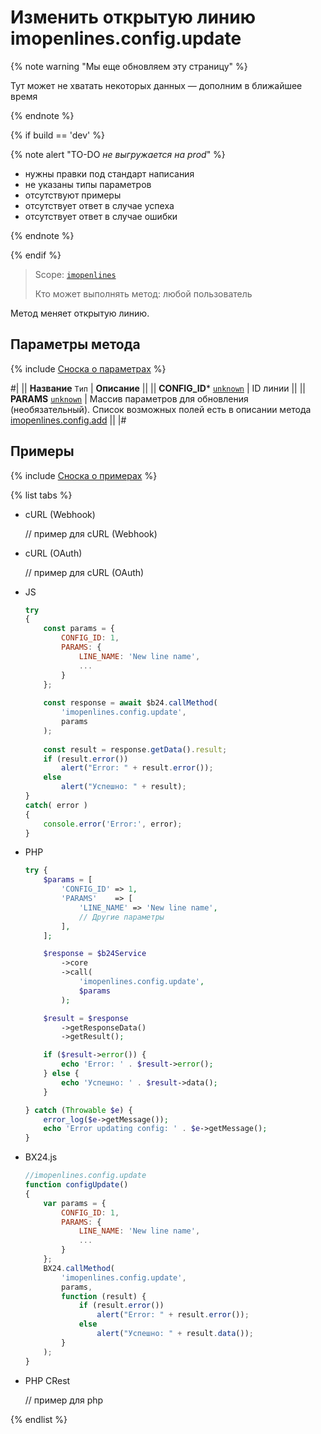 # Изменить открытую линию imopenlines.config.update

{% note warning "Мы еще обновляем эту страницу" %}

Тут может не хватать некоторых данных — дополним в ближайшее время

{% endnote %}

{% if build == 'dev' %}

{% note alert "TO-DO _не выгружается на prod_" %}

- нужны правки под стандарт написания
- не указаны типы параметров
- отсутствуют примеры
- отсутствует ответ в случае успеха
- отсутствует ответ в случае ошибки

{% endnote %}

{% endif %}

> Scope: [`imopenlines`](../../scopes/permissions.md)
>
> Кто может выполнять метод: любой пользователь

Метод меняет открытую линию.

## Параметры метода

{% include [Сноска о параметрах](../../../_includes/required.md) %}

#|
|| **Название**
`Тип` | **Описание** ||
|| **CONFIG_ID***
[`unknown`](../../data-types.md) | ID линии ||
|| **PARAMS**
[`unknown`](../../data-types.md) | Массив параметров для обновления (необязательный). Список возможных полей есть в описании метода [imopenlines.config.add](./imopenlines-config-add.md) ||
|#

## Примеры

{% include [Сноска о примерах](../../../_includes/examples.md) %}

{% list tabs %}

- cURL (Webhook)

    // пример для cURL (Webhook)

- cURL (OAuth)

    // пример для cURL (OAuth)

- JS


    ```js
    try
    {
    	const params = {
    		CONFIG_ID: 1,
    		PARAMS: {
    			LINE_NAME: 'New line name',
    			...
    		}
    	};
    	
    	const response = await $b24.callMethod(
    		'imopenlines.config.update',
    		params
    	);
    	
    	const result = response.getData().result;
    	if (result.error())
    		alert("Error: " + result.error());
    	else
    		alert("Успешно: " + result);
    }
    catch( error )
    {
    	console.error('Error:', error);
    }
    ```

- PHP


    ```php
    try {
        $params = [
            'CONFIG_ID' => 1,
            'PARAMS'    => [
                'LINE_NAME' => 'New line name',
                // Другие параметры
            ],
        ];
    
        $response = $b24Service
            ->core
            ->call(
                'imopenlines.config.update',
                $params
            );
    
        $result = $response
            ->getResponseData()
            ->getResult();
    
        if ($result->error()) {
            echo 'Error: ' . $result->error();
        } else {
            echo 'Успешно: ' . $result->data();
        }
    
    } catch (Throwable $e) {
        error_log($e->getMessage());
        echo 'Error updating config: ' . $e->getMessage();
    }
    ```

- BX24.js

    ```js
    //imopenlines.config.update
    function configUpdate()
    {
        var params = {
            CONFIG_ID: 1,
            PARAMS: {
                LINE_NAME: 'New line name',
                ...
            }
        };
        BX24.callMethod(
            'imopenlines.config.update',
            params,
            function (result) {
                if (result.error())
                    alert("Error: " + result.error());
                else
                    alert("Успешно: " + result.data());
            }
        );
    }
    ```

- PHP CRest

    // пример для php

{% endlist %}
